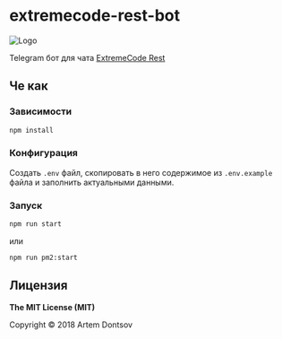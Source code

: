 # extremecode-rest-bot
![Logo](https://encrypted-tbn0.gstatic.com/images?q=tbn:ANd9GcQjQVvfPpFJKR_dzyz9GgeAPn5CO52hPOi262ARNjz-r_ASFcIm)

Telegram бот для чата [ExtremeCode Rest](https://t.me/extremecode_rest)

## Че как

### Зависимости

```bash
npm install
```
### Конфигурация
Создать ```.env``` файл, скопировать в него содержимое из ```.env.example``` файла и заполнить актуальными данными.

### Запуск
```bash
npm run start
```
или 
```bash
npm run pm2:start
```

## Лицензия

**The MIT License (MIT)**

Copyright © 2018 Artem Dontsov
